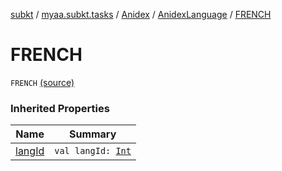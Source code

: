 [subkt](../../../index.md) / [myaa.subkt.tasks](../../index.md) / [Anidex](../index.md) / [AnidexLanguage](index.md) / [FRENCH](./-f-r-e-n-c-h.md)

# FRENCH

`FRENCH` [(source)](https://github.com/Myaamori/SubKt/blob/0.1.11/src/main/kotlin/myaa/subkt/tasks/tasks.kt#L1073)

### Inherited Properties

| Name | Summary |
|---|---|
| [langId](lang-id.md) | `val langId: `[`Int`](https://kotlinlang.org/api/latest/jvm/stdlib/kotlin/-int/index.html) |
